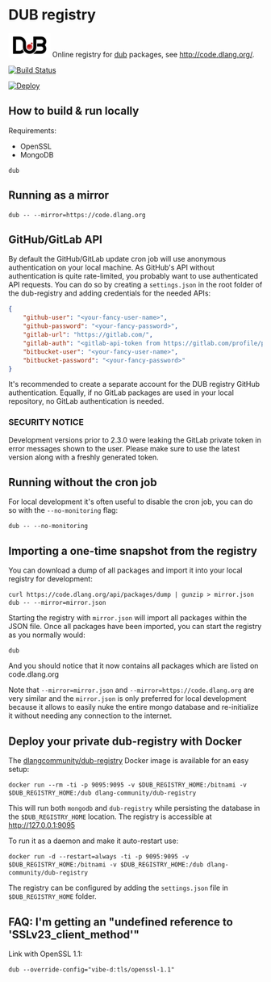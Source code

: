 DUB registry
============

![vibe.d logo](public/images/logo-small.png) Online registry for [dub](https://github.com/dlang/dub/) packages, see <http://code.dlang.org/>.

[![Build Status](https://travis-ci.org/dlang/dub-registry.svg)](https://travis-ci.org/dlang/dub-registry)

[![Deploy](https://www.herokucdn.com/deploy/button.png)](https://heroku.com/deploy)

How to build & run locally
--------------------------

Requirements:
- OpenSSL
- MongoDB

```
dub
```

Running as a mirror
-------------------

```
dub -- --mirror=https://code.dlang.org
```

GitHub/GitLab API
-----------------

By default the GitHub/GitLab update cron job will use anonymous authentication on your local machine. As GitHub's API without authentication is quite rate-limited, you probably want to use authenticated API requests.
You can do so by creating a `settings.json` in the root folder of the dub-registry and adding credentials for the needed APIs:

```json
{
	"github-user": "<your-fancy-user-name>",
	"github-password": "<your-fancy-password>",
	"gitlab-url": "https://gitlab.com/",
	"gitlab-auth": "<gitlab-api-token from https://gitlab.com/profile/personal_access_tokens>",
	"bitbucket-user": "<your-fancy-user-name>",
	"bitbucket-password": "<your-fancy-password>"
}
```

It's recommended to create a separate account for the DUB registry GitHub authentication. Equally, if no GitLab packages are used in your local repository, no GitLab authentication is needed.

### SECURITY NOTICE

Development versions prior to 2.3.0 were leaking the GitLab private token in error messages shown to the user. Please make sure to use the latest version along with a freshly generated token.

Running without the cron job
----------------------------

For local development it's often useful to disable the cron job, you can do so with the `--no-monitoring` flag:

```
dub -- --no-monitoring
```

Importing a one-time snapshot from the registry
-----------------------------------------------

You can download a dump of all packages and import it into your local registry for development:

```
curl https://code.dlang.org/api/packages/dump | gunzip > mirror.json
dub -- --mirror=mirror.json
```

Starting the registry with `mirror.json` will import all packages within the JSON file.
Once all packages have been imported, you can start the registry as you normally would:

```
dub
```

And you should notice that it now contains all packages which are listed on code.dlang.org

Note that `--mirror=mirror.json` and `--mirror=https://code.dlang.org` are very similar and the `mirror.json` is only preferred for local development because it allows to easily nuke the entire mongo database and re-initialize it without needing any connection to the internet.

Deploy your private dub-registry with Docker
--------------------------------------------

The [dlangcommunity/dub-registry](https://hub.docker.com/r/dlangcommunity/dub-registry/) Docker image is available for an easy setup:

```
docker run --rm -ti -p 9095:9095 -v $DUB_REGISTRY_HOME:/bitnami -v $DUB_REGISTRY_HOME:/dub dlang-community/dub-registry
```

This will run both `mongodb` and `dub-registry` while persisting the database in the `$DUB_REGISTRY_HOME` location. The registry is accessible at http://127.0.0.1:9095

To run it as a daemon and make it auto-restart use:

```
docker run -d --restart=always -ti -p 9095:9095 -v $DUB_REGISTRY_HOME:/bitnami -v $DUB_REGISTRY_HOME:/dub dlang-community/dub-registry
```

The registry can be configured by adding the `settings.json` file in `$DUB_REGISTRY_HOME` folder.

FAQ: I'm getting an "undefined reference to 'SSLv23_client_method'"
-------------------------------------------------------------------

Link with OpenSSL 1.1:

```
dub --override-config="vibe-d:tls/openssl-1.1"
```
